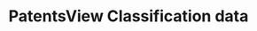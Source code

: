 ---
layout: default
cost: None
description: CPC classifications, NBER classifications (to 2015), USP classificiations,
  WIPO technology fields, Lookup tables (CPC, USPC, WIPO, NBER, US gov. organizations),
  botanic info for plant patents.
last_edit: 10/26/2021
location: https://patentsview.org/download/data-download-tables
maintained_by: USPTO
record_creation_timestamp: 10/26/2021
shortname: patentsview_classifications
tags:
- United States
- ' classifications'
- ' identifiers'
terms_of_use: Creative Commons Attribution 4.0 International License.
title: PatentsView Classification data
uuid: da0edeb0-caef-474c-a7f0-0910aac9b6ab
---